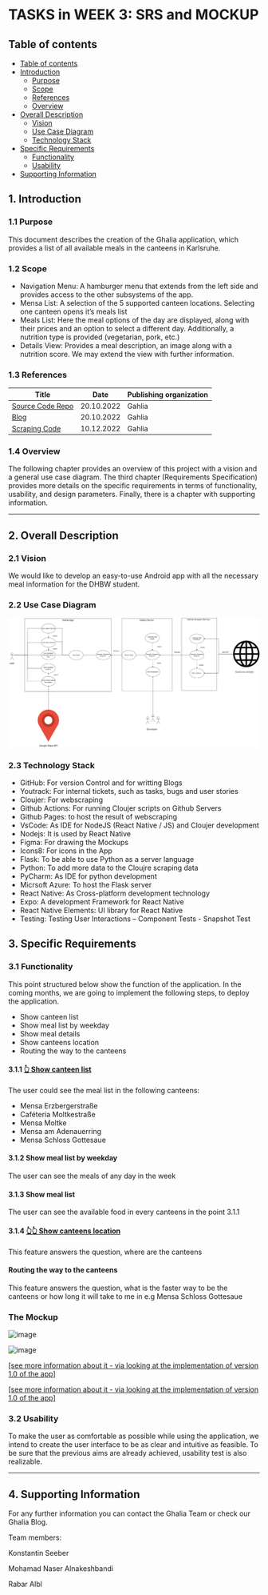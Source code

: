 # TASKS in WEEK 3: SRS and MOCKUP

## Table of contents

- [Table of contents]()
- [Introduction](#intro)
  - [Purpose](#Purpose)
  - [Scope](#scope)
  - [References](#references)
  - [Overview](#overview)
- [Overall Description](#description)
  - [Vision](#vision)
  - [Use Case Diagram](#usecasediagram)
  - [Technology Stack](#technologystack)
- [Specific Requirements](#specificrequirements)
  - [Functionality](#functionality)
  - [Usability](#usability)
- [Supporting Information](#supportinginformation)

## 1. Introduction <a id="intro"></a>

### 1.1 Purpose <a id="Purpose"></a>

This document describes the creation of the Ghalia application, which provides a list of all available meals in the canteens in Karlsruhe.

### 1.2 Scope<a id="scope"></a>
<ul>
<li>Navigation Menu: A hamburger menu that extends from the left side and provides access to the other subsystems of the app. </li>
<li>Mensa List: A selection of the 5 supported canteen locations. Selecting one canteen opens it’s meals list </li>
<li>Meals List: Here the meal options of the day are displayed, along with their prices and an option to select a different day. Additionally, a nutrition type is provided (vegetarian, pork, etc.) </li>
<li>Details View: Provides a meal description, an image along with a nutrition score. We may extend the view with further  information. </li>

</ul>

### 1.3 References<a id="references"></a>

| Title                                                     |    Date    | Publishing organization |
| --------------------------------------------------------- | :--------: | ----------------------- |
| [Source Code Repo](https://github.com/GahliaDHBW/Gahlia)  | 20.10.2022 | Gahlia                  |
| [Blog](https://github.com/GahliaDHBW/Gahlia/discussions)  | 20.10.2022 | Gahlia                  |
| [Scraping Code](https://github.com/GahliaDHBW/mensascrap) | 10.12.2022 | Gahlia                  |

### 1.4 Overview<a id="description"></a>

The following chapter provides an overview of this project with a vision and a general use case diagram. The third chapter (Requirements Specification) provides more details on the specific requirements in terms of functionality, usability, and design parameters. Finally, there is a chapter with supporting information.

--- 
## 2. Overall Description<a id="intro"></a>

### 2.1 Vision<a id="vision"></a>

We would like to develop an easy-to-use Android app with all the necessary meal information for the DHBW student. 

### 2.2 Use Case Diagram

<img src ="UC.png">

### 2.3 Technology Stack<a id="technologystack"></a>

- GitHub: For version Control and for writting Blogs
- Youtrack: For internal tickets, such as tasks, bugs and user stories
- Cloujer: For webscraping 
- Github Actions: For running Cloujer scripts on Github Servers
- Github Pages: to host the result of webscraping
- VsCode: As IDE for NodeJS (React Native / JS) and Cloujer development
- Nodejs: It is used by React Native
- Figma: For drawing the Mockups
- Icons8: For icons in the App
- Flask: To be able to use Python as a server language
- Python: To add more data to the Cloujre scraping data
- PyCharm: As IDE for python development 
- Micrsoft Azure: To host the Flask server
- React Native: As Cross-platform development technology
- Expo: A development Framework for React Native
- React Native Elements: UI library for React Native
- Testing: Testing User Interactions – Component Tests - Snapshot Test




## 3. Specific Requirements<a id="specificrequirements"></a>

### 3.1 Functionality<a id="functionality"></a>

This point structured below show the function of the application. In the coming months, we are going to implement the following steps, to deploy the application.


-  Show canteen list  
-  Show meal list by weekday
-  Show meal details   
-  Show canteens location
-  Routing the way to the canteens   


#### 3.1.1 [👆 Show canteen list](https://github.com/GahliaDHBW/Documentation/blob/main/TASKS%20IN%20WEEK%204.1.md)


The user could see the meal list in the following canteens:

- Mensa Erzbergerstraße
- Caféteria Moltkestraße
- Mensa Moltke
- Mensa am Adenauerring
- Mensa Schloss Gottesaue

#### 3.1.2 Show meal list by weekday

The user can see the meals of any day in the week

#### 3.1.3 Show meal list 

The user can see the available food in every canteens in the point 3.1.1

#### 3.1.4 [👆👆 Show canteens location](https://github.com/GahliaDHBW/Documentation/blob/main/TASKS%20IN%20WEEK%204.2.md)


This feature answers the question, where are the canteens  

#### Routing the way to the canteens   

This feature answers the question, what is the faster way to be the canteens or how long it will take to me in e.g  Mensa Schloss Gottesaue

### The Mockup 
  
![image](https://user-images.githubusercontent.com/76824323/198707642-f5661a98-d8b5-4881-8802-ebc0f739212e.png)

![image](https://user-images.githubusercontent.com/76824323/198707686-af520f1c-81cc-44e9-aa05-95ffb67059aa.png)

 <a href="https://github.com/GahliaDHBW/Documentation/blob/main/TASKS%20IN%20WEEK%206.md">[see more information about it - via looking at the implementation of version 1.0 of the app]</a>

 <a href="https://github.com/GahliaDHBW/Documentation/blob/main/TASKS%20IN%20WEEK%207.md">[see more information about it - via looking at the implementation of version 1.0 of the app]</a> 

### 3.2 Usability<a id="usability"></a>

To make the user as comfortable as possible while using the application, we intend to create the user interface to be as clear and intuitive as feasible. To be sure that the previous aims are already achieved, usability test is also realizable. 

--- 
## 4. Supporting Information<a id="intro"></a>

For any further information you can contact the Ghalia Team or check our Ghalia Blog. 

Team members:

Konstantin Seeber

Mohamad Naser Alnakeshbandi

Rabar Albl 
